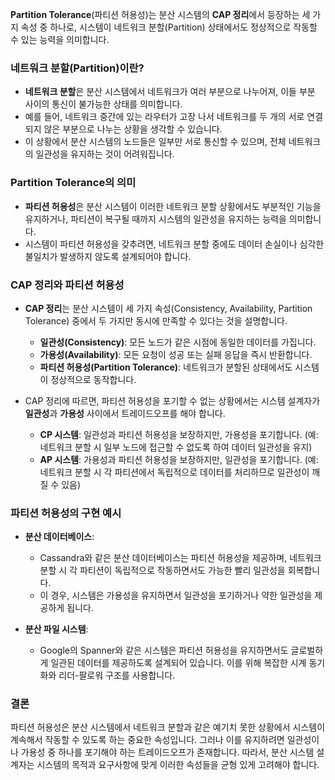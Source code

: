 **Partition Tolerance**(파티션 허용성)는 분산 시스템의 **CAP 정리**에서 등장하는 세 가지 속성 중 하나로, 시스템이 네트워크 분할(Partition) 상태에서도 정상적으로 작동할 수 있는 능력을 의미합니다.

### 네트워크 분할(Partition)이란?

- **네트워크 분할**은 분산 시스템에서 네트워크가 여러 부분으로 나누어져, 이들 부분 사이의 통신이 불가능한 상태를 의미합니다.
- 예를 들어, 네트워크 중간에 있는 라우터가 고장 나서 네트워크를 두 개의 서로 연결되지 않은 부분으로 나누는 상황을 생각할 수 있습니다.
- 이 상황에서 분산 시스템의 노드들은 일부만 서로 통신할 수 있으며, 전체 네트워크의 일관성을 유지하는 것이 어려워집니다.

### Partition Tolerance의 의미

- **파티션 허용성**은 분산 시스템이 이러한 네트워크 분할 상황에서도 부분적인 기능을 유지하거나, 파티션이 복구될 때까지 시스템의 일관성을 유지하는 능력을 의미합니다.
- 시스템이 파티션 허용성을 갖추려면, 네트워크 분할 중에도 데이터 손실이나 심각한 불일치가 발생하지 않도록 설계되어야 합니다.

### CAP 정리와 파티션 허용성

- **CAP 정리**는 분산 시스템이 세 가지 속성(Consistency, Availability, Partition Tolerance) 중에서 두 가지만 동시에 만족할 수 있다는 것을 설명합니다.
  - **일관성(Consistency)**: 모든 노드가 같은 시점에 동일한 데이터를 가집니다.
  - **가용성(Availability)**: 모든 요청이 성공 또는 실패 응답을 즉시 반환합니다.
  - **파티션 허용성(Partition Tolerance)**: 네트워크가 분할된 상태에서도 시스템이 정상적으로 동작합니다.

- CAP 정리에 따르면, 파티션 허용성을 포기할 수 없는 상황에서는 시스템 설계자가 **일관성**과 **가용성** 사이에서 트레이드오프를 해야 합니다.
  - **CP 시스템**: 일관성과 파티션 허용성을 보장하지만, 가용성을 포기합니다. (예: 네트워크 분할 시 일부 노드에 접근할 수 없도록 하여 데이터 일관성을 유지)
  - **AP 시스템**: 가용성과 파티션 허용성을 보장하지만, 일관성을 포기합니다. (예: 네트워크 분할 시 각 파티션에서 독립적으로 데이터를 처리하므로 일관성이 깨질 수 있음)

### 파티션 허용성의 구현 예시

- **분산 데이터베이스**:
  - Cassandra와 같은 분산 데이터베이스는 파티션 허용성을 제공하며, 네트워크 분할 시 각 파티션이 독립적으로 작동하면서도 가능한 빨리 일관성을 회복합니다.
  - 이 경우, 시스템은 가용성을 유지하면서 일관성을 포기하거나 약한 일관성을 제공하게 됩니다.

- **분산 파일 시스템**:
  - Google의 Spanner와 같은 시스템은 파티션 허용성을 유지하면서도 글로벌하게 일관된 데이터를 제공하도록 설계되어 있습니다. 이를 위해 복잡한 시계 동기화와 리더-팔로워 구조를 사용합니다.

### 결론

파티션 허용성은 분산 시스템에서 네트워크 분할과 같은 예기치 못한 상황에서 시스템이 계속해서 작동할 수 있도록 하는 중요한 속성입니다. 그러나 이를 유지하려면 일관성이나 가용성 중 하나를 포기해야 하는 트레이드오프가 존재합니다. 따라서, 분산 시스템 설계자는 시스템의 목적과 요구사항에 맞게 이러한 속성들을 균형 있게 고려해야 합니다.

